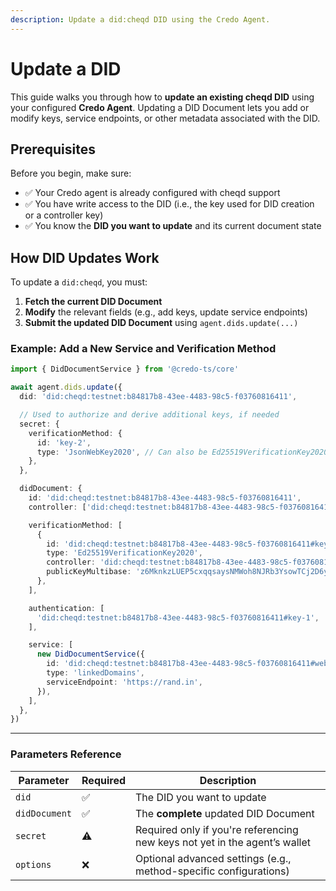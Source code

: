 ```yaml
---
description: Update a did:cheqd DID using the Credo Agent.
---
```


# Update a DID

This guide walks you through how to **update an existing cheqd DID** using your configured **Credo Agent**. Updating a DID Document lets you add or modify keys, service endpoints, or other metadata associated with the DID.

## Prerequisites

Before you begin, make sure:

* ✅ Your Credo agent is already configured with cheqd support
* ✅ You have write access to the DID (i.e., the key used for DID creation or a controller key)
* ✅ You know the **DID you want to update** and its current document state

## How DID Updates Work

To update a `did:cheqd`, you must:

1. **Fetch the current DID Document**
2. **Modify** the relevant fields (e.g., add keys, update service endpoints)
3. **Submit the updated DID Document** using `agent.dids.update(...)`

### Example: Add a New Service and Verification Method

```ts
import { DidDocumentService } from '@credo-ts/core'

await agent.dids.update({
  did: 'did:cheqd:testnet:b84817b8-43ee-4483-98c5-f03760816411',

  // Used to authorize and derive additional keys, if needed
  secret: {
    verificationMethod: {
      id: 'key-2',
      type: 'JsonWebKey2020', // Can also be Ed25519VerificationKey2020, etc.
    },
  },

  didDocument: {
    id: 'did:cheqd:testnet:b84817b8-43ee-4483-98c5-f03760816411',
    controller: ['did:cheqd:testnet:b84817b8-43ee-4483-98c5-f03760816411'],

    verificationMethod: [
      {
        id: 'did:cheqd:testnet:b84817b8-43ee-4483-98c5-f03760816411#key-1',
        type: 'Ed25519VerificationKey2020',
        controller: 'did:cheqd:testnet:b84817b8-43ee-4483-98c5-f03760816411',
        publicKeyMultibase: 'z6MknkzLUEP5cxqqsaysNMWoh8NJRb3YsowTCj2D6yhwyEdj',
      },
    ],

    authentication: [
      'did:cheqd:testnet:b84817b8-43ee-4483-98c5-f03760816411#key-1',
    ],

    service: [
      new DidDocumentService({
        id: 'did:cheqd:testnet:b84817b8-43ee-4483-98c5-f03760816411#website',
        type: 'linkedDomains',
        serviceEndpoint: 'https://rand.in',
      }),
    ],
  },
})
```

***

### Parameters Reference

| Parameter     | Required | Description                                                                |
| ------------- | -------- | -------------------------------------------------------------------------- |
| `did`         | ✅        | The DID you want to update                                                 |
| `didDocument` | ✅        | The **complete** updated DID Document                                      |
| `secret`      | ⚠️       | Required only if you're referencing new keys not yet in the agent’s wallet |
| `options`     | ❌        | Optional advanced settings (e.g., method-specific configurations)          |
